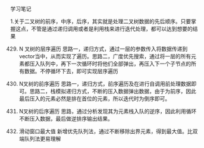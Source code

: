 学习笔记

1.关于二叉树的前序，中序，后序，其实就是处理二叉树数据的先后顺序。只要掌握这点，不管是通过递归调用或者是利用栈来进行迭代处理，都可以达到想要的结果

429. N 叉树的层序遍历
思路一，递归方式，通过一层的参数传入将数据传递到vector当中，从而实现了遍历。思路二，广度优先搜索，通过将一层的所有元素都压入队列中，再下一次循环时将他们全部弹出，再压入下一个子节点的所有数据。不停循环下去，即可实现层序遍历

589. N叉树的前序遍历
思路一，递归方式，前序遍历及在进行自调用前处理数据即可。思路二，栈模拟递归方式，不断的压入数据弹出数据，由于为前序，因此最后压入的元素必然是排在首位的元素，所以迭代时为倒序即可。

590. N叉树的后序遍历
思路，通过分析发现其为元素栈入队的逆序，因此利用循环不断压入数据，最后做逆排序输出结果。

239. 滑动窗口最大值
新增优先队列法，通过不断移除出界元素，得到最大值。比双端队列法更易理解